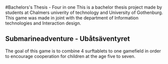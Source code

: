 #Bachelors's Thesis - Four in one
This is a bachelor thesis project made by students at Chalmers univerity of technology and University of Gothenburg.
This game was made in joint with the department of Information technologies and Interaction design.
## Submarineadventure - Ubåtsäventyret
 The goal of this game is to combine 4 surftablets to one gamefield in order to encourage cooperation for children at the age five to seven.
 


